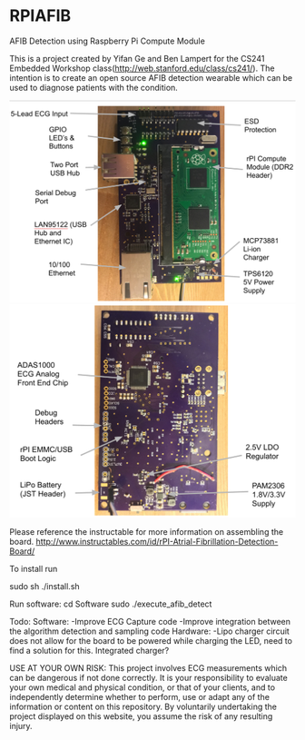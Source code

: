 # RPIAFIB
AFIB Detection using Raspberry Pi Compute Module

This is a project created by Yifan Ge and Ben Lampert for the CS241 Embedded Workshop class(http://web.stanford.edu/class/cs241/). The intention is to create an open source AFIB detection wearable which can be used to diagnose patients with the condition.


![alt tag](https://github.com/lampertb/RPIAFIB/blob/master/PCB/BoardFront.png)
![alt tag](https://github.com/lampertb/RPIAFIB/blob/master/PCB/BoardBack.png)

Please reference the instructable for more information on assembling the board.
http://www.instructables.com/id/rPI-Atrial-Fibrillation-Detection-Board/

To install run

sudo sh ./install.sh

Run software:
cd Software
sudo ./execute_afib_detect

Todo:
Software:
-Improve ECG Capture code
-Improve integration between the algorithm detection and sampling code
Hardware:
-Lipo charger circuit does not allow for the board to be powered while charging the LED, need to find a solution for this. Integrated charger?

USE AT YOUR OWN RISK: This project involves ECG measurements which can be dangerous if not done correctly. It is your responsibility to evaluate your own medical and physical condition, or that of your clients, and to independently determine whether to perform, use or adapt any of the information or content on this repository. By voluntarily undertaking the project displayed on this website, you assume the risk of any resulting injury.
